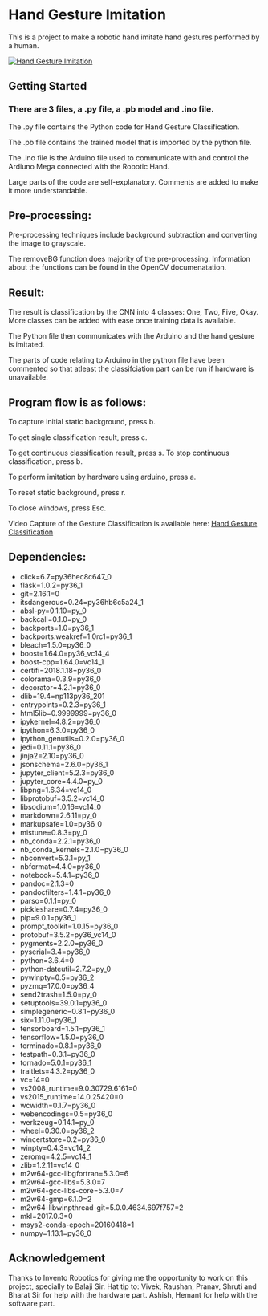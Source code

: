 # Hand Gesture Imitation

This is a project to make a robotic hand imitate hand gestures performed by a human.

[![Hand Gesture Imitation](https://img.youtube.com/vi/0oRFu816ebQ/0.jpg)](https://www.youtube.com/watch?v=0oRFu816ebQ)

## Getting Started

### There are 3 files, a .py file, a .pb model and .ino file.

The .py file contains the Python code for Hand Gesture Classification.

The .pb file contains the trained model that is imported by the python file.

The .ino file is the Arduino file used to communicate with and control the Ardiuno Mega connected with the Robotic Hand.

Large parts of the code are self-explanatory. Comments are added to make it more understandable.

## Pre-processing:

Pre-processing techniques include background subtraction and converting the image to grayscale.

The removeBG function does majority of the pre-processing. Information about the functions can be found in the OpenCV documenatation.

## Result:

The result is classification by the CNN into 4 classes: One, Two, Five, Okay. More classes can be added with ease once training data is available.

The Python file then communicates with the Arduino and the hand gesture is imitated.

The parts of code relating to Arduino in the python file have been commented so that atleast the classifciation part can be run if hardware is unavailable.

## Program flow is as follows:

To capture initial static background, press b.

To get single classification result, press c.

To get continuous classification result, press s.
To stop continuous classification, press b.

To perform imitation by hardware using arduino, press a.

To reset static background, press r.

To close windows, press Esc.

Video Capture of the Gesture Classification is available here:
[Hand Gesture Classification](https://youtu.be/TLEVXG2YohI)

## Dependencies:
- click=6.7=py36hec8c647_0
- flask=1.0.2=py36_1
- git=2.16.1=0
- itsdangerous=0.24=py36hb6c5a24_1
- absl-py=0.1.10=py_0
- backcall=0.1.0=py_0
- backports=1.0=py36_1
- backports.weakref=1.0rc1=py36_1
- bleach=1.5.0=py36_0
- boost=1.64.0=py36_vc14_4
- boost-cpp=1.64.0=vc14_1
- certifi=2018.1.18=py36_0
- colorama=0.3.9=py36_0
- decorator=4.2.1=py36_0
- dlib=19.4=np113py36_201
- entrypoints=0.2.3=py36_1
- html5lib=0.9999999=py36_0
- ipykernel=4.8.2=py36_0
- ipython=6.3.0=py36_0
- ipython_genutils=0.2.0=py36_0
- jedi=0.11.1=py36_0
- jinja2=2.10=py36_0
- jsonschema=2.6.0=py36_1
- jupyter_client=5.2.3=py36_0
- jupyter_core=4.4.0=py_0
- libpng=1.6.34=vc14_0
- libprotobuf=3.5.2=vc14_0
- libsodium=1.0.16=vc14_0
- markdown=2.6.11=py_0
- markupsafe=1.0=py36_0
- mistune=0.8.3=py_0
- nb_conda=2.2.1=py36_0
- nb_conda_kernels=2.1.0=py36_0
- nbconvert=5.3.1=py_1
- nbformat=4.4.0=py36_0
- notebook=5.4.1=py36_0
- pandoc=2.1.3=0
- pandocfilters=1.4.1=py36_0
- parso=0.1.1=py_0
- pickleshare=0.7.4=py36_0
- pip=9.0.1=py36_1
- prompt_toolkit=1.0.15=py36_0
- protobuf=3.5.2=py36_vc14_0
- pygments=2.2.0=py36_0
- pyserial=3.4=py36_0
- python=3.6.4=0
- python-dateutil=2.7.2=py_0
- pywinpty=0.5=py36_2
- pyzmq=17.0.0=py36_4
- send2trash=1.5.0=py_0
- setuptools=39.0.1=py36_0
- simplegeneric=0.8.1=py36_0
- six=1.11.0=py36_1
- tensorboard=1.5.1=py36_1
- tensorflow=1.5.0=py36_0
- terminado=0.8.1=py36_0
- testpath=0.3.1=py36_0
- tornado=5.0.1=py36_1
- traitlets=4.3.2=py36_0
- vc=14=0
- vs2008_runtime=9.0.30729.6161=0
- vs2015_runtime=14.0.25420=0
- wcwidth=0.1.7=py36_0
- webencodings=0.5=py36_0
- werkzeug=0.14.1=py_0
- wheel=0.30.0=py36_2
- wincertstore=0.2=py36_0
- winpty=0.4.3=vc14_2
- zeromq=4.2.5=vc14_1
- zlib=1.2.11=vc14_0
- m2w64-gcc-libgfortran=5.3.0=6
- m2w64-gcc-libs=5.3.0=7
- m2w64-gcc-libs-core=5.3.0=7
- m2w64-gmp=6.1.0=2
- m2w64-libwinpthread-git=5.0.0.4634.697f757=2
- mkl=2017.0.3=0
- msys2-conda-epoch=20160418=1
- numpy=1.13.1=py36_0

## Acknowledgement
Thanks to Invento Robotics for giving me the opportunity to work on this project, specially to Balaji Sir.
Hat tip to:
Vivek, Raushan, Pranav, Shruti and Bharat Sir for help with the hardware part.
Ashish, Hemant for help with the software part.
